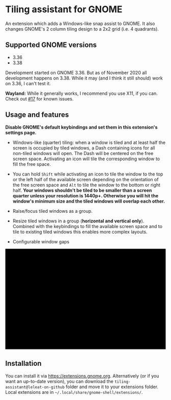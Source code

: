 # Tiling assistant for GNOME

An extension which adds a Windows-like snap assist to GNOME. It also changes GNOME's 2 column tiling design to a 2x2 grid (i.e. 4 quadrants).

## Supported GNOME versions

- 3.36
- 3.38

Development started on GNOME 3.36. But as of November 2020 all development happens on 3.38. While it may (and I think it still should) work on 3.36, I can't test it.

**Wayland:** While it generally works, I recommend you use X11, if you can. Check out [#17](https://github.com/Leleat/Tiling-Assist/issues/17) for known issues.

## Usage and features

**Disable GNOME's default keybindings and set them in this extension's settings page.**

- Windows-like (quarter) tiling: when a window is tiled and at least half the screen is occupied by tiled windows, a Dash containing icons for all non-tiled windows will open. The Dash will be centered on the free screen space. 
Activating an icon will tile the corresponding window to fill the free space. 

- You can hold `Shift` while activating an icon to tile the window to the top or the left half of the available screen depending on the orientation of the free screen space and `Alt` to tile the window to the bottom or right half. **Your windows shouldn't be tiled to be smaller than a screen quarter unless your resolution is 1440p+. Otherwise you will hit the window's minimum size and the tiled windows will overlap each other.**

- Raise/focus tiled windows as a group.

- Resize tiled windows in a group (**horizontal and vertical only**). Combined with the keybindings to fill the available screen space and to tile to existing tiled windows this enables more complex layouts.

- Configurable window gaps

![Preview](preview.gif)

## Installation

You can install it via https://extensions.gnome.org. Alternatively (or if you want an up-to-date version), you can download the `tiling-assistant@leleat-on-github` folder and move it to your extensions folder. Local extensions are in `~/.local/share/gnome-shell/extensions/`.
